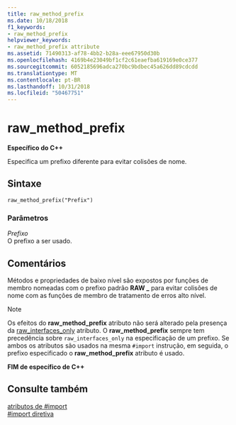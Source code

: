 ```yaml
---
title: raw_method_prefix
ms.date: 10/18/2018
f1_keywords:
- raw_method_prefix
helpviewer_keywords:
- raw_method_prefix attribute
ms.assetid: 71490313-af78-4bb2-b28a-eee67950d30b
ms.openlocfilehash: 4169b4e23049bf1cf2c61eaefba619169e0ce377
ms.sourcegitcommit: 6052185696adca270bc9bdbec45a626dd89cdcdd
ms.translationtype: MT
ms.contentlocale: pt-BR
ms.lasthandoff: 10/31/2018
ms.locfileid: "50467751"
---
```

# <a name="rawmethodprefix"></a>raw_method_prefix

**Específico do C++**

Especifica um prefixo diferente para evitar colisões de nome.

## <a name="syntax"></a>Sintaxe

```
raw_method_prefix("Prefix")
```

### <a name="parameters"></a>Parâmetros

*Prefixo*<br/>
O prefixo a ser usado.

## <a name="remarks"></a>Comentários

Métodos e propriedades de baixo nível são expostos por funções de membro nomeadas com o prefixo padrão **RAW _** para evitar colisões de nome com as funções de membro de tratamento de erros alto nível.

> [!NOTE]
> Os efeitos do **raw_method_prefix** atributo não será alterado pela presença da [raw_interfaces_only](#_predir_raw_interfaces_only) atributo. O **raw_method_prefix** sempre tem precedência sobre `raw_interfaces_only` na especificação de um prefixo. Se ambos os atributos são usados na mesma `#import` instrução, em seguida, o prefixo especificado o **raw_method_prefix** atributo é usado.

**FIM de específico de C++**

## <a name="see-also"></a>Consulte também

[atributos de #import](../preprocessor/hash-import-attributes-cpp.md)<br/>
[#import diretiva](../preprocessor/hash-import-directive-cpp.md)